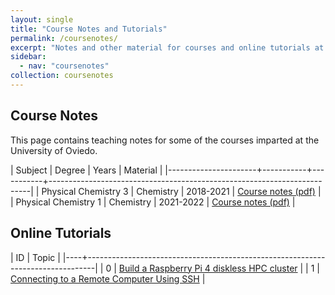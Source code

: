 ```yaml
---
layout: single
title: "Course Notes and Tutorials"
permalink: /coursenotes/
excerpt: "Notes and other material for courses and online tutorials at the University of Oviedo"
sidebar:
  - nav: "coursenotes"
collection: coursenotes
---
```


## Course Notes

This page contains teaching notes for some of the courses imparted at
the University of Oviedo.

| Subject              | Degree    |     Years | Material                                                                |
|----------------------+-----------+-----------+-------------------------------------------------------------------------|
| Physical Chemistry 3 | Chemistry | 2018-2021 | [Course notes (pdf)](assets/coursenotes/courses/physchem3-2020-web.pdf) |
| Physical Chemistry 1 | Chemistry | 2021-2022 | [Course notes (pdf)](assets/coursenotes/courses/physchem1-2021-web.pdf) |

## Online Tutorials

| ID | Topic                                                                          |
|----+--------------------------------------------------------------------------------|
|  0 | [Build a Raspberry Pi 4 diskless HPC cluster](/devnotes/diskless-rpi-cluster/) |
|  1 | [Connecting to a Remote Computer Using SSH](/coursenotes/remote_connection/)   |

